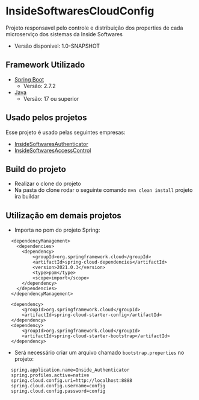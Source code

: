 
# InsideSoftwaresCloudConfig


Projeto responsavel pelo controle e distribuição dos properties de cada microserviço dos sistemas da Inside Softwares
* Versão disponivel: 1.0-SNAPSHOT

## Framework Utilizado

* [Spring Boot]('https://spring.io/projects/spring-boot')
  * Versão: 2.7.2
* [Java]('https://www.java.com/pt-BR/')
  * Versão: 17 ou superior

## Usado pelos projetos

Esse projeto é usado pelas seguintes empresas:

- [InsideSoftwaresAuthenticator]('https://github.com/InsideSoftwares/InsideSoftwaresAuthenticator') 
- [InsideSoftwaresAccessControl]('https://github.com/InsideSoftwares/access_control_back')

## Build do projeto

  * Realizar o clone do projeto
  * Na pasta do clone rodar o seguinte comando ``` mvn clean install ``` projeto ira buildar

## Utilização em demais projetos

  * Importa no pom do projeto Spring: 
  ```
    <dependencyManagement>
      <dependencies>
        <dependency>
            <groupId>org.springframework.cloud</groupId>
            <artifactId>spring-cloud-dependencies</artifactId>
            <version>2021.0.3</version>
            <type>pom</type>
            <scope>import</scope>
        </dependency>
      </dependencies>
    </dependencyManagement>

    <dependency>
        <groupId>org.springframework.cloud</groupId>
        <artifactId>spring-cloud-starter-config</artifactId>
    </dependency>
    <dependency>
        <groupId>org.springframework.cloud</groupId>
        <artifactId>spring-cloud-starter-bootstrap</artifactId>
    </dependency>
  ```

  * Será necessário criar um arquivo chamado ```bootstrap.properties``` no projeto:
  ```
    spring.application.name=Inside_Authenticator
    spring.profiles.active=native
    spring.cloud.config.uri=http://localhost:8888
    spring.cloud.config.username=config
    spring.cloud.config.password=config
  ```